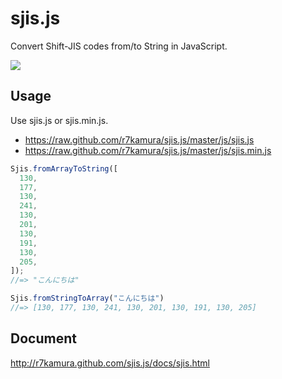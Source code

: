 # sjis.js
Convert Shift-JIS codes from/to String in JavaScript.

![](http://dl.dropbox.com/u/5978869/image/20130401_001545.png)

## Usage
Use sjis.js or sjis.min.js.

* https://raw.github.com/r7kamura/sjis.js/master/js/sjis.js
* https://raw.github.com/r7kamura/sjis.js/master/js/sjis.min.js

```js
Sjis.fromArrayToString([
  130,
  177,
  130,
  241,
  130,
  201,
  130,
  191,
  130,
  205,
]);
//=> "こんにちは"

Sjis.fromStringToArray("こんにちは")
//=> [130, 177, 130, 241, 130, 201, 130, 191, 130, 205]
```

## Document
http://r7kamura.github.com/sjis.js/docs/sjis.html
